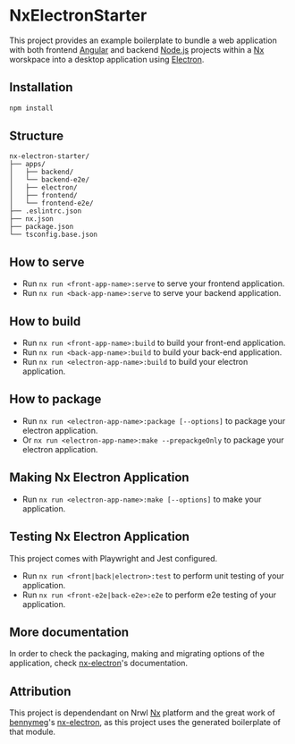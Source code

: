 # NxElectronStarter

This project provides an example boilerplate to bundle a web application with both frontend [Angular](https://angular.io/) and backend [Node.js](https://nodejs.org/en/) projects within a [Nx](https://nx.dev) worskpace into a desktop application using [Electron](https://electronjs.org/).

## Installation

```bash
npm install
```

## Structure

```treeview
nx-electron-starter/
├── apps/
│   ├── backend/
│   └── backend-e2e/
│   ├── electron/
│   ├── frontend/
│   └── frontend-e2e/
├── .eslintrc.json
├── nx.json
├── package.json
└── tsconfig.base.json
```

## How to serve

- Run `nx run <front-app-name>:serve` to serve your frontend application.
- Run `nx run <back-app-name>:serve` to serve your backend application.

## How to build

- Run `nx run <front-app-name>:build` to build your front-end application.
- Run `nx run <back-app-name>:build` to build your back-end application.
- Run `nx run <electron-app-name>:build` to build your electron application.

## How to package

- Run `nx run <electron-app-name>:package [--options]` to package your electron application.
- Or `nx run <electron-app-name>:make --prepackgeOnly` to package your electron application.

## Making Nx Electron Application

- Run `nx run <electron-app-name>:make [--options]` to make your application.

## Testing Nx Electron Application

This project comes with Playwright and Jest configured.

- Run `nx run <front|back|electron>:test` to perform unit testing of your application.
- Run `nx run <front-e2e|back-e2e>:e2e` to perform e2e testing of your application.

## More documentation

In order to check the packaging, making and migrating options of the application, check [nx-electron](https://github.com/bennymeg/nx-electron)'s documentation.

## Attribution

This project is dependendant on Nrwl [Nx](https://nx.dev) platform and the great work of [bennymeg](https://github.com/bennymeg)'s [nx-electron](https://github.com/bennymeg/nx-electron), as this project uses the generated boilerplate of that module.
